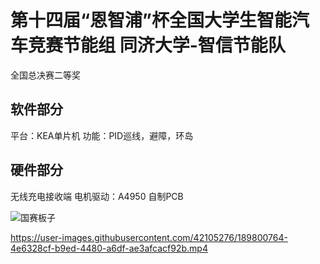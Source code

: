 # 第十四届“恩智浦”杯全国大学生智能汽车竞赛节能组 同济大学-智信节能队 
全国总决赛二等奖

## 软件部分
平台：KEA单片机
功能：PID巡线，避障，环岛


## 硬件部分
无线充电接收端
电机驱动：A4950
自制PCB

![国赛板子](https://user-images.githubusercontent.com/42105276/189799379-14e500af-c582-4241-afc6-0484f3194280.png)


https://user-images.githubusercontent.com/42105276/189800764-4e6328cf-b9ed-4480-a6df-ae3afcacf92b.mp4


